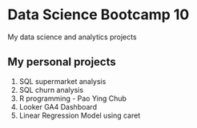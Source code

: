 # Data Science Bootcamp 10
My data science and analytics projects

## My personal projects
1. SQL supermarket analysis
2. SQL churn analysis
3. R programming - Pao Ying Chub
4. Looker GA4 Dashboard
5. Linear Regression Model using caret
